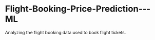 # Flight-Booking-Price-Prediction---ML
Analyzing the flight booking data used to book flight tickets.
